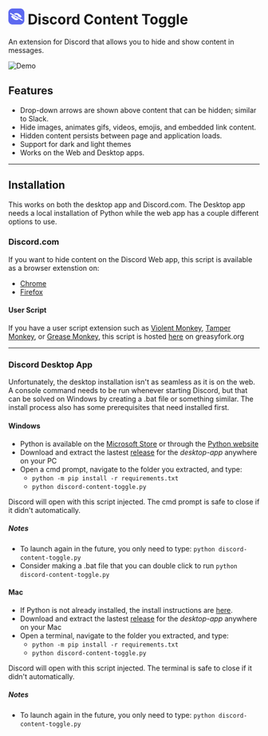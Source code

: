 # ![Discord Content Toggle Logo](./readme-files/icon32.png) Discord Content Toggle
An extension for Discord that allows you to hide and show content in messages.

![Demo](./readme-files/demo.gif)

## Features
- Drop-down arrows are shown above content that can be hidden; similar to Slack.
- Hide images, animates gifs, videos, emojis, and embedded link content.
- Hidden content persists between page and application loads.
- Support for dark and light themes
- Works on the Web and Desktop apps.

---

## Installation
This works on both the desktop app and Discord.com.
The Desktop app needs a local installation of Python while the web app has a couple different options to use. 
 

### Discord.com
If you want to hide content on the Discord Web app, this script is available as a browser extenstion on:
* [Chrome](https://chrome.google.com/webstore/detail/discord-content-toggle/nkhklilhgiobpmblfbcoffdmflpfokdn)
* [Firefox](https://addons.mozilla.org/en-US/firefox/addon/discord-content-toggle/)


#### User Script
If you have a user script extension such as [Violent Monkey](https://violentmonkey.github.io/), [Tamper Monkey](https://www.tampermonkey.net/), or [Grease Monkey](https://www.greasespot.net/), this script is hosted [here](https://greasyfork.org/en/scripts/460729-discord-content-toggle) on greasyfork.org

---

### Discord Desktop App
Unfortunately, the desktop installation isn't as seamless as it is on the web. A console command needs to be run whenever starting Discord, but that can be solved on Windows by creating a .bat file or something similar. The install process also has some prerequisites that need installed first. 


#### Windows
- Python is available on the [Microsoft Store](https://apps.microsoft.com/store/detail/python-310/9PJPW5LDXLZ5) or through the [Python website](https://docs.python.org/3/using/windows.html)
- Download and extract the lastest [release](https://github.com/yayitsd4n/Discord-Content-Toggle/releases) for the *desktop-app* anywhere on your PC
- Open a cmd prompt, navigate to the folder you extracted, and type: 
    - `python -m pip install -r requirements.txt`
    - `python discord-content-toggle.py`

Discord will open with this script injected. The cmd prompt is safe to close if it didn't automatically.

##### Notes
- To launch again in the future, you only need to type:
`python discord-content-toggle.py`
- Consider making a .bat file that you can double click to run `python discord-content-toggle.py`

#### Mac
- If Python is not already installed, the install instructions are [here](https://docs.python.org/3/using/mac.html).
- Download and extract the lastest [release](https://github.com/yayitsd4n/Discord-Content-Toggle/releases) for the *desktop-app* anywhere on your Mac
- Open a terminal, navigate to the folder you extracted, and type:
    - `python -m pip install -r requirements.txt`
    - `python discord-content-toggle.py`

Discord will open with this script injected. The terminal is safe to close if it didn't automatically.

##### Notes
- To launch again in the future, you only need to type:
`python discord-content-toggle.py`
